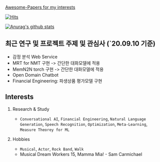 [Awesome-Papers for my interests](https://github.com/jinmang2/Awesome-Papers)

[![Hits](https://hits.seeyoufarm.com/api/count/incr/badge.svg?url=https%3A%2F%2Fgithub.com%2Fjinmang2&count_bg=%2379C83D&title_bg=%23555555&icon=&icon_color=%23E7E7E7&title=hits&edge_flat=false)](https://hits.seeyoufarm.com)

[![Anurag's github stats](https://github-readme-stats.vercel.app/api?username=jinmang2)](https://github.com/anuraghazra/github-readme-stats)

## 최근 연구 및 프로젝트 주제 및 관심사 (`20.09.10 기준)
- 감정 분석 Web Service
- MRT for NMT 구현 -> 간단한 대화모델에 적용
- MemN2N torch 구현 -> 간단한 대화모델에 적용
- Open Domain Chatbot
- Financial Engineering: 파생상품 평가모델 구현


## Interests

1. Research & Study
    - `Conversational AI`, `Financial Engineering`, `Natural Language Generation`, `Speech Recognition`, `Optimization`, `Meta-Learning`, `Measure Theorey for ML`

2. Hobbies
    - `Musical`, `Actor`, `Rock Band`, `Walk`
    - Musical Dream Workers 15, Mamma Mia! - Sam Carmichael
